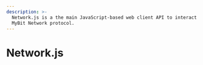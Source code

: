```yaml
---
description: >-
  Network.js is a the main JavaScript-based web client API to interact with the
  MyBit Network protocol.
---
```


# Network.js

